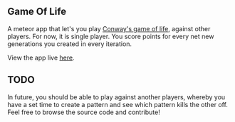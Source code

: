 Game Of Life
------------

A meteor app that let's you play [Conway's game of life](http://en.wikipedia.org/wiki/Conway's_Game_of_Life), against other players. For now, it is single player. You score points for every net new generations you created in every iteration. 

View the app live [here](http://gameoflife.ramseydsilva.com).

TODO
----

In future, you should be able to play against another players, whereby you have a set time to create a pattern and see which pattern kills the other off. Feel free to browse the source code and contribute!

